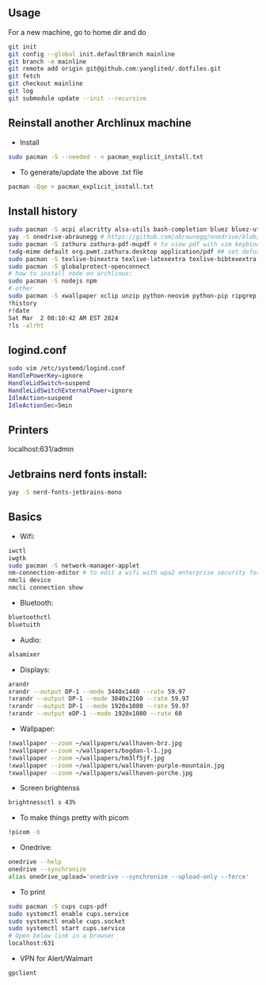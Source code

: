 ## Usage
For a new machine, go to home dir and do
```bash
git init
git config --global init.defaultBranch mainline
git branch -m mainline
git remote add origin git@github.com:yanglited/.dotfiles.git
git fetch
git checkout mainline
git log
git submodule update --init --recursive
```
## Reinstall another Archlinux machine
- Install
```bash
sudo pacman -S --needed - < pacman_explicit_install.txt
```
- To generate/update the above .txt file
```bash
pacman -Qqe > pacman_explicit_install.txt
```

## Install history
```bash
sudo pacman -S acpi alacritty alsa-utils bash-completion bluez bluez-utils brightnessctl cmatrix d-feet dmenu docker docker-compose feh flameshot gimp  kitty less lua man-db mesa-utils ncdu btop htop neofetch neovim openssh firefox picom pulseaudio python-dbus-next python-iwlib python-neovim python-pip python-psutil qtile ranger pdfarranger ripgrep fd unzip git fzf cmake npm unzip rofi tldr tmux tree ttf-jetbrains-mono-nerd wget xclip xorg-xrandr  xwallpaper
yay -S onedrive-abraunegg # https://github.com/abraunegg/onedrive/blob/master/docs/INSTALL.md, https://abraunegg.github.io/
sudo pacman -S zathura zathura-pdf-mupdf # to view pdf with vim keybinds
!xdg-mime default org.pwmt.zathura.desktop application/pdf ## set defualt application to open pdf
sudo pacman -S texlive-binextra texlive-latexextra texlive-bibtexextra biber xdotool
sudo pacman -S globalprotect-openconnect
# how to install node on archlinux:
sudo pacman -S nodejs npm
# other
sudo pacman -S xwallpaper xclip unzip python-neovim python-pip ripgrep fd fzf cmake tree-sitter brightnessctl bluez bluez-utils bash-completion ttf-jetbrains-mono-nerd picom xrandr arandr rofi
!history
r!date
Sat Mar  2 08:10:42 AM EST 2024
!ls -alrht
```


## logind.conf
```bash
sudo vim /etc/systemd/logind.conf
HandlePowerKey=ignore
HandleLidSwitch=suspend
HandleLidSwitchExternalPower=ignore
IdleAction=suspend
IdleActionSec=5min
```

## Printers
localhost:631/admin


## Jetbrains nerd fonts install:
```bash
yay -S nerd-fonts-jetbrains-mono
```


## Basics
- Wifi:
```bash
iwctl
iwgtk
sudo pacman -S network-manager-applet
nm-connection-editor # to edit a wifi with wpa2 enterprise security for example
nmcli device
nmcli connection show
```
- Bluetooth:
```bash
bluetoothctl
bluetuith
```
- Audio:
```bash
alsamixer
```
- Displays:
```bash
arandr
xrandr --output DP-1 --mode 3440x1440 --rate 59.97
!xrandr --output DP-1 --mode 3840x2160 --rate 59.97
!xrandr --output DP-1 --mode 1920x1080 --rate 59.97
!xrandr --output eDP-1 --mode 1920x1080 --rate 60

```
- Wallpaper:
```bash
!xwallpaper --zoom ~/wallpapers/wallhaven-brz.jpg
!xwallpaper --zoom ~/wallpapers/bogdan-l-1.jpg
!xwallpaper --zoom ~/wallpapers/hm3lf5jf.jpg
!xwallpaper --zoom ~/wallpapers/wallhaven-purple-mountain.jpg
!xwallpaper --zoom ~/wallpapers/wallhaven-porche.jpg
```
- Screen brightenss
```bash
brightnessctl s 43%
```
- To make things pretty with picom
```bash
!picom -b
```
- Onedrive:
```bash
onedrive --help
onedrive --synchronize
alias onedrive_upload='onedrive --synchronize --upload-only --force'
```
- To print
```bash
sudo pacman -S cups cups-pdf
sudo systemctl enable cups.service
sudo systemctl enable cups.socket
sudo systemctl start cups.service
# Open below link in a browser
localhost:631
```
- VPN for Alert/Walmart
```bash
gpclient
```

